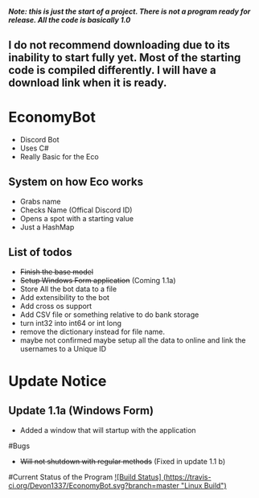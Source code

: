 ##### Note: this is just the start of a project.  There is not a program ready for release.  All the code is basically 1.0 

## I do not recommend downloading due to its inability to start fully yet.  Most of the starting code is compiled differently.  I will have a download link when it is ready. 

# EconomyBot

- Discord Bot
- Uses C#
- Really Basic for the Eco

## System on how Eco works

- Grabs name
- Checks Name (Offical Discord ID)
- Opens a spot with a starting value
- Just a HashMap

## List of todos

- ~~Finish the base model~~
- ~~Setup Windows Form application~~ (Coming 1.1a)
- Store All the bot data to a file
- Add extensibility to the bot
- Add cross os support
- Add CSV file or something relative to do bank storage
- turn int32 into int64 or int long
- remove the dictionary instead for file name.
- maybe not confirmed maybe setup all the data to online and link the usernames to a Unique ID

# Update Notice
## Update 1.1a (Windows Form)
- Added a window that will startup with the application

#Bugs
- ~~Will not shutdown with regular methods~~ (Fixed in update 1.1 b)

#Current Status of the Program
[![Build Status] (https://travis-ci.org/Devon1337/EconomyBot.svg?branch=master "Linux Build")](https://travis-ci.org/Devon1337/EconomyBot/builds/)
